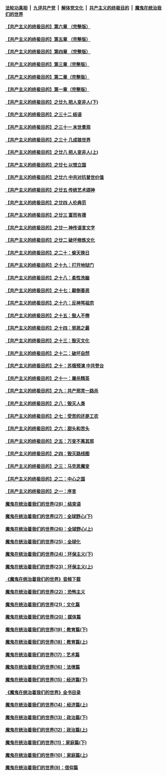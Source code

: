 ####  [法轮功真相](../../../../basic/blob/master/README.md?t=06162231) &nbsp;|&nbsp; [九评共产党](../../../../9ping.md/blob/master/README.md?t=06162231) &nbsp;|&nbsp; [解体党文化](../../../../jtdwh.md/blob/master/README.md?t=06162231)  &nbsp;|&nbsp; [共产主义的终极目的](../../../../gczydzjmd.md/blob/master/README.md?t=06162231) &nbsp;|&nbsp; [魔鬼在统治我们的世界](../../../../mgztzwmdsj.md/blob/master/README.md?t=06162231) 

#### [【共产主义的终极目的】第六章 （完整版）](../pages/nsc422/n11428913.md?t=06162231) 

#### [【共产主义的终极目的】第五章 （完整版）](../pages/nsc422/n11428912.md?t=06162231) 

#### [【共产主义的终极目的】第四章 （完整版）](../pages/nsc422/n11428907.md?t=06162231) 

#### [【共产主义的终极目的】第三章（完整版）](../pages/nsc422/n11428848.md?t=06162231) 

#### [【共产主义的终极目的】第二章（完整版）](../pages/nsc422/n11428831.md?t=06162231) 

#### [【共产主义的终极目的】第一章（完整版）](../pages/nsc422/n11417651.md?t=06162231) 

#### [【共产主义的终极目的】之廿九 把人变非人(下)](../pages/nsc422/n11344140.md?t=06162231) 

#### [【共产主义的终极目的】之三十二 结语](../pages/nsc422/n11360535.md?t=06162231) 

#### [【共产主义的终极目的】之三十一 末世景观](../pages/nsc422/n11351129.md?t=06162231) 

#### [【共产主义的终极目的】之三十 几成狼世界](../pages/nsc422/n11348280.md?t=06162231) 

#### [【共产主义的终极目的】之廿八 把人变非人(上)](../pages/nsc422/n11340492.md?t=06162231) 

#### [【共产主义的终极目的】之廿七 以恨立国](../pages/nsc422/n11336944.md?t=06162231) 

#### [【共产主义的终极目的】之廿六 中共对抗普世价值](../pages/nsc422/n11324785.md?t=06162231) 

#### [【共产主义的终极目的】之廿五 传统艺术颂神](../pages/nsc422/n11296396.md?t=06162231) 

#### [【共产主义的终极目的】之廿四 人伦典范](../pages/nsc422/n11296397.md?t=06162231) 

#### [【共产主义的终极目的】之廿三 富而有德](../pages/nsc422/n11283598.md?t=06162231) 

#### [【共产主义的终极目的】之廿一 神传语言文字](../pages/nsc422/n11263265.md?t=06162231) 

#### [【共产主义的终极目的】之廿二 破坏修炼文化](../pages/nsc422/n11245728.md?t=06162231) 

#### [【共产主义的终极目的】之二十：偷天换日](../pages/nsc422/n11238846.md?t=06162231) 

#### [【共产主义的终极目的】之十九：打开地狱门](../pages/nsc422/n11206376.md?t=06162231) 

#### [【共产主义的终极目的】之十八：柔性洗脑](../pages/nsc422/n11199994.md?t=06162231) 

#### [【共产主义的终极目的】之十七：颠倒善恶](../pages/nsc422/n11179782.md?t=06162231) 

#### [【共产主义的终极目的】之十六：反神骂祖宗](../pages/nsc422/n11166798.md?t=06162231) 

#### [【共产主义的终极目的】之十五：毁人不倦](../pages/nsc422/n11166792.md?t=06162231) 

#### [【共产主义的终极目的】之十四：邪恶之最](../pages/nsc422/n11150249.md?t=06162231) 

#### [【共产主义的终极目的】之十三：毁灭文化](../pages/nsc422/n11135227.md?t=06162231) 

#### [【共产主义的终极目的】之十二：破坏自然](../pages/nsc422/n11135214.md?t=06162231) 

#### [【共产主义的终极目的】之十：苏俄预演 中共登台](../pages/nsc422/n11118424.md?t=06162231) 

#### [【共产主义的终极目的】之十一：屠杀精英](../pages/nsc422/n11118442.md?t=06162231) 

#### [【共产主义的终极目的】之九：共产邪灵一路杀](../pages/nsc422/n11114139.md?t=06162231) 

#### [【共产主义的终极目的】之八：毁灭人类](../pages/nsc422/n11108503.md?t=06162231) 

#### [【共产主义的终极目的】之七：受苦的还是工农](../pages/nsc422/n11101809.md?t=06162231) 

#### [【共产主义的终极目的】之六：甜头和苦头](../pages/nsc422/n11096971.md?t=06162231) 

#### [【共产主义的终极目的】之五：万变不离其邪](../pages/nsc422/n11091285.md?t=06162231) 

#### [【共产主义的终极目的】之四：毁灭路线图](../pages/nsc422/n11086284.md?t=06162231) 

#### [【共产主义的终极目的】之三：马克思魔变](../pages/nsc422/n11061941.md?t=06162231) 

#### [【共产主义的终极目的】之二：中心之国](../pages/nsc422/n11047728.md?t=06162231) 

#### [【共产主义的终极目的】之一：序言](../pages/nsc422/n11086077.md?t=06162231) 

#### [魔鬼在统治着我们的世界(28)：结束语](../pages/nsc422/n10936246.md?t=06162231) 

#### [魔鬼在统治着我们的世界(27)：全球野心(下)](../pages/nsc422/n10928319.md?t=06162231) 

#### [魔鬼在统治着我们的世界(26)：全球野心(上)](../pages/nsc422/n10900318.md?t=06162231) 

#### [魔鬼在统治着我们的世界(25)：全球化](../pages/nsc422/n10788205.md?t=06162231) 

#### [魔鬼在统治着我们的世界(24)：环保主义(下)](../pages/nsc422/n10695307.md?t=06162231) 

#### [魔鬼在统治着我们的世界(23)：环保主义(上)](../pages/nsc422/n10688613.md?t=06162231) 

#### [《魔鬼在统治着我们的世界》音频下载](../pages/nsc422/n10635553.md?t=06162231) 

#### [魔鬼在统治着我们的世界(22)：恐怖主义](../pages/nsc422/n10614727.md?t=06162231) 

#### [魔鬼在统治着我们的世界(21)：文化篇](../pages/nsc422/n10597706.md?t=06162231) 

#### [魔鬼在统治着我们的世界(20)：媒体篇](../pages/nsc422/n10586579.md?t=06162231) 

#### [魔鬼在统治着我们的世界(19)：教育篇(下)](../pages/nsc422/n10564808.md?t=06162231) 

#### [魔鬼在统治着我们的世界(18)：教育篇(上)](../pages/nsc422/n10526970.md?t=06162231) 

#### [魔鬼在统治着我们的世界(17)：艺术篇](../pages/nsc422/n10499093.md?t=06162231) 

#### [魔鬼在统治着我们的世界(16)：法律篇](../pages/nsc422/n10485969.md?t=06162231) 

#### [魔鬼在统治着我们的世界(15)：经济篇(下)](../pages/nsc422/n10469975.md?t=06162231) 

#### [《魔鬼在统治着我们的世界》全书目录](../pages/nsc422/n10464261.md?t=06162231) 

#### [魔鬼在统治着我们的世界(14)：经济篇(上)](../pages/nsc422/n10457370.md?t=06162231) 

#### [魔鬼在统治着我们的世界(13)：政治篇(下)](../pages/nsc422/n10448270.md?t=06162231) 

#### [魔鬼在统治着我们的世界(12)：政治篇(上)](../pages/nsc422/n10444576.md?t=06162231) 

#### [魔鬼在统治着我们的世界(11)：家庭篇(下)](../pages/nsc422/n10440961.md?t=06162231) 

#### [魔鬼在统治着我们的世界(10)：家庭篇(上)](../pages/nsc422/n10435448.md?t=06162231) 

#### [魔鬼在统治着我们的世界(9)：信仰篇](../pages/nsc422/n10432159.md?t=06162231) 

